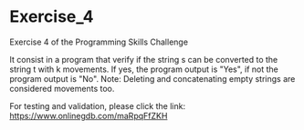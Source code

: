 # Exercise_4

Exercise 4 of the Programming Skills Challenge

It consist in a program that verify if the string s can be converted to the string t with k movements. If yes, the program output is "Yes", if not the program output is "No".
Note: Deleting and concatenating empty strings are considered movements too.

For testing and validation, please click the link: https://www.onlinegdb.com/maRpqFfZKH
